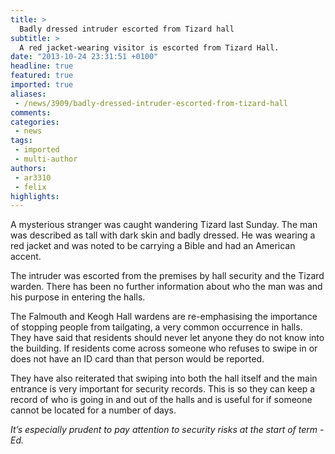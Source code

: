 ```yaml
---
title: >
  Badly dressed intruder escorted from Tizard hall
subtitle: >
  A red jacket-wearing visitor is escorted from Tizard Hall.
date: "2013-10-24 23:31:51 +0100"
headline: true
featured: true
imported: true
aliases:
 - /news/3909/badly-dressed-intruder-escorted-from-tizard-hall
comments:
categories:
 - news
tags:
 - imported
 - multi-author
authors:
 - ar3310
 - felix
highlights:
---
```


A mysterious stranger was caught wandering Tizard last Sunday. The man was described as tall with dark skin and badly dressed. He was wearing a red jacket and was noted to be carrying a Bible and had an American accent.

The intruder was escorted from the premises by hall security and the Tizard warden. There has been no further information about who the man was and his purpose in entering the halls.

The Falmouth and Keogh Hall wardens are re-emphasising the importance of stopping people from tailgating, a very common occurrence in halls. They have said that residents should never let anyone they do not know into the building. If residents come across someone who refuses to swipe in or does not have an ID card than that person would be reported.

They have also reiterated that swiping into both the hall itself and the main entrance is very important for security records. This is so they can keep a record of who is going in and out of the halls and is useful for if someone cannot be located for a number of days.

_It’s especially prudent to pay attention to security risks at the start of term - Ed._
